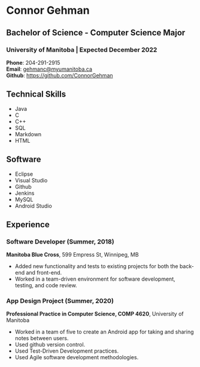 # Connor Gehman

## Bachelor of Science - Computer Science Major
### University of Manitoba | Expected December 2022

**Phone**: 204-291-2915  
**Email**: gehmanc@myumanitoba.ca  
**Github**: https://github.com/ConnorGehman




## Technical Skills
* Java
* C
* C++
* SQL
* Markdown
* HTML

## Software
* Eclipse
* Visual Studio
* Github
* Jenkins
* MySQL
* Android Studio

## Experience
### **Software Developer (Summer, 2018)**
**Manitoba Blue Cross**, 599 Empress St, Winnipeg, MB
* Added new functionality and tests to existing projects for both the back-end and front-end.
* Worked in a team-driven environment for software development, testing, and code review.

### **App Design Project (Summer, 2020)**
**Professional Practice in Computer Science, COMP 4620**, University of Manitoba
* Worked in a team of five to create an Android app for taking and sharing notes between users.
* Used github version control.
* Used Test-Driven Development practices.
* Used Agile software development methodologies.

